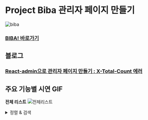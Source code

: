 # Project Biba 관리자 페이지 만들기
![biba](https://user-images.githubusercontent.com/65945933/98622763-9ab5ed00-234d-11eb-9eff-c0fe0b403bc5.png)


### [BIBA! 바로가기](https://biba.website)

## 블로그

### [React-admin으로 관리자 페이지 만들기 : X-Total-Count 에러](https://velog.io/@beton/React-admin-X-Total-Count)

## 주요 기능별 시연 GIF
**전체 리스트**
![전체리스트](https://s3.us-west-2.amazonaws.com/secure.notion-static.com/a25954b4-9536-42e1-aef3-3a317f2c8cd9/.gif?X-Amz-Algorithm=AWS4-HMAC-SHA256&X-Amz-Credential=AKIAT73L2G45O3KS52Y5%2F20201120%2Fus-west-2%2Fs3%2Faws4_request&X-Amz-Date=20201120T033426Z&X-Amz-Expires=86400&X-Amz-Signature=2f369dbe6e90c4e2e1d06fd8b6b11534ae1499c7120c65a91ca536cd39c4d102&X-Amz-SignedHeaders=host)

<details>
<summary>정렬 & 검색</summary>

![정렬 & 검색](https://s3.us-west-2.amazonaws.com/secure.notion-static.com/6e20fb58-31fe-4d97-a699-068c83ad06a5/_.gif?X-Amz-Algorithm=AWS4-HMAC-SHA256&X-Amz-Credential=AKIAT73L2G45O3KS52Y5%2F20201120%2Fus-west-2%2Fs3%2Faws4_request&X-Amz-Date=20201120T033739Z&X-Amz-Expires=86400&X-Amz-Signature=b69393af738decc9101bf15fe7c74406ad28f9374c2141bea158447040909b13&X-Amz-SignedHeaders=host)

<details />

<details>
<summary>상세정보 수정</summary>
  
![맥주 상세정보 수정](https://s3.us-west-2.amazonaws.com/secure.notion-static.com/a9f1c029-d85e-4e59-aa38-f621150725f5/_.gif?X-Amz-Algorithm=AWS4-HMAC-SHA256&X-Amz-Credential=AKIAT73L2G45O3KS52Y5%2F20201120%2Fus-west-2%2Fs3%2Faws4_request&X-Amz-Date=20201120T034340Z&X-Amz-Expires=86400&X-Amz-Signature=2387f50502da6c33e0d1deeae307b361492c133927670d94dd524e63de1458c4&X-Amz-SignedHeaders=host)  

<details />

<details>
<summary>정렬 & 검색</summary>

![]()
  
<details>
<summary>정렬 & 검색</summary>

![]()
